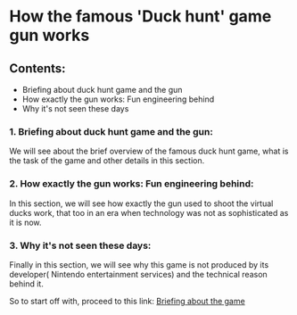 # How the famous 'Duck hunt' game gun works  

## Contents:

* Briefing about duck hunt game and the gun
* How exactly the gun works: Fun engineering behind 
* Why it's not seen these days

### 1. Briefing about duck hunt game and the gun:
We will see about the brief overview of the famous duck hunt game, what is the task of the game and other details in this section.

### 2. How exactly the gun works: Fun engineering behind:
In this section, we will see how exactly the gun used to shoot the virtual ducks work, that too in an era when technology was not as sophisticated as it is now.

### 3. Why it's not seen these days:
Finally in this section, we will see why this game is not produced by its developer( Nintendo entertainment services) and the technical reason behind it.

So to start off with, proceed to this link: [Briefing about the game](https://github.com/Ruban-VP/Blog-stuffs/blob/master/Blog%20topic%201/Briefing%20about%20the%20duck%20hunt%20game%20and%20the%20gun.md)


